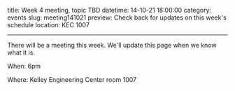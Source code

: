 title: Week 4 meeting, topic TBD
datetime: 14-10-21 18:00:00
category: events
slug: meeting141021
preview: Check back for updates on this week's schedule
location: KEC 1007

---

There will be a meeting this week. We'll update this page when we know what it is.

When: 6pm

Where: Kelley Engineering Center room 1007
